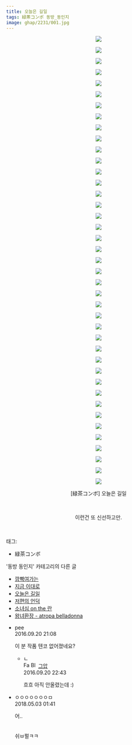 ```yaml
---
title: 오늘은 길일
tags: 緑茶コンボ 동방_동인지
image: ghap/2231/001.jpg
---
```

<div class="article">
<p style="text-align: center; clear: none; float: none;"><img src="{{ site.nasurl }}/ghap/2231/001.jpg"/></p>
<p style="text-align: center; clear: none; float: none;"><img src="{{ site.nasurl }}/ghap/2231/002.jpg"/></p>
<p style="text-align: center; clear: none; float: none;"><img src="{{ site.nasurl }}/ghap/2231/003.jpg"/></p>
<p style="text-align: center; clear: none; float: none;"><img src="{{ site.nasurl }}/ghap/2231/004.jpg"/></p>
<p style="text-align: center; clear: none; float: none;"><img src="{{ site.nasurl }}/ghap/2231/005.jpg"/></p>
<p style="text-align: center; clear: none; float: none;"><img src="{{ site.nasurl }}/ghap/2231/006.jpg"/></p>
<p style="text-align: center; clear: none; float: none;"><img src="{{ site.nasurl }}/ghap/2231/007.jpg"/></p>
<p style="text-align: center; clear: none; float: none;"><img src="{{ site.nasurl }}/ghap/2231/008.jpg"/></p>
<p style="text-align: center; clear: none; float: none;"><img src="{{ site.nasurl }}/ghap/2231/009.jpg"/></p>
<p style="text-align: center; clear: none; float: none;"><img src="{{ site.nasurl }}/ghap/2231/010.jpg"/></p>
<p style="text-align: center; clear: none; float: none;"><img src="{{ site.nasurl }}/ghap/2231/011.jpg"/></p>
<p style="text-align: center; clear: none; float: none;"><img src="{{ site.nasurl }}/ghap/2231/012.jpg"/></p>
<p style="text-align: center; clear: none; float: none;"><img src="{{ site.nasurl }}/ghap/2231/013.jpg"/></p>
<p style="text-align: center; clear: none; float: none;"><img src="{{ site.nasurl }}/ghap/2231/014.jpg"/></p>
<p style="text-align: center; clear: none; float: none;"><img src="{{ site.nasurl }}/ghap/2231/015.jpg"/></p>
<p style="text-align: center; clear: none; float: none;"><img src="{{ site.nasurl }}/ghap/2231/016.jpg"/></p>
<p style="text-align: center; clear: none; float: none;"><img src="{{ site.nasurl }}/ghap/2231/017.jpg"/></p>
<p style="text-align: center; clear: none; float: none;"><img src="{{ site.nasurl }}/ghap/2231/018.jpg"/></p>
<p style="text-align: center; clear: none; float: none;"><img src="{{ site.nasurl }}/ghap/2231/019.jpg"/></p>
<p style="text-align: center; clear: none; float: none;"><img src="{{ site.nasurl }}/ghap/2231/020.jpg"/></p>
<p style="text-align: center; clear: none; float: none;"><img src="{{ site.nasurl }}/ghap/2231/021.jpg"/></p>
<p style="text-align: center; clear: none; float: none;"><img src="{{ site.nasurl }}/ghap/2231/022.jpg"/></p>
<p style="text-align: center; clear: none; float: none;"><img src="{{ site.nasurl }}/ghap/2231/023.jpg"/></p>
<p style="text-align: center; clear: none; float: none;"><img src="{{ site.nasurl }}/ghap/2231/024.jpg"/></p>
<p style="text-align: center; clear: none; float: none;"><img src="{{ site.nasurl }}/ghap/2231/025.jpg"/></p>
<p style="text-align: center; clear: none; float: none;"><img src="{{ site.nasurl }}/ghap/2231/026.jpg"/></p>
<p style="text-align: center; clear: none; float: none;"><img src="{{ site.nasurl }}/ghap/2231/027.jpg"/></p>
<p style="text-align: center; clear: none; float: none;"><img src="{{ site.nasurl }}/ghap/2231/028.jpg"/></p>
<p style="text-align: center; clear: none; float: none;"><img src="{{ site.nasurl }}/ghap/2231/029.jpg"/></p>
<p style="text-align: center; clear: none; float: none;"><img src="{{ site.nasurl }}/ghap/2231/030.jpg"/></p>
<p style="text-align: center; clear: none; float: none;"><img src="{{ site.nasurl }}/ghap/2231/031.jpg"/></p>
<p style="text-align: center; clear: none; float: none;"><img src="{{ site.nasurl }}/ghap/2231/032.jpg"/></p>
<p style="text-align: center; clear: none; float: none;"><img src="{{ site.nasurl }}/ghap/2231/033.jpg"/></p>
<p style="text-align: center; clear: none; float: none;"><img src="{{ site.nasurl }}/ghap/2231/034.jpg"/></p>
<p style="text-align: center; clear: none; float: none;"><img src="{{ site.nasurl }}/ghap/2231/035.jpg"/></p>
<p style="text-align: center; clear: none; float: none;"><img src="{{ site.nasurl }}/ghap/2231/036.jpg"/></p>
<p style="text-align: center; clear: none; float: none;"><img src="{{ site.nasurl }}/ghap/2231/037.jpg"/></p>
<p style="text-align: center; clear: none; float: none;"><img src="{{ site.nasurl }}/ghap/2231/038.jpg"/></p>
<p style="text-align: center; clear: none; float: none;"><img src="{{ site.nasurl }}/ghap/2231/039.jpg"/></p>
<p style="text-align: center; clear: none; float: none;"><img src="{{ site.nasurl }}/ghap/2231/040.jpg"/></p>
<p style="text-align: center; clear: none; float: none;"><img src="{{ site.nasurl }}/ghap/2231/041.jpg"/></p>
<p style="text-align: center; clear: none; float: none;">[緑茶コンボ] 오늘은 길일</p>
<p style="text-align: center; clear: none; float: none;"><br/></p>
<p style="text-align: center; clear: none; float: none;">이런건 또 신선하고만.</p>
<p><br/></p>
</div><div class="tagTrail">
<p>태그: </p>
<ul>
<li>緑茶コンボ</li>
</ul>
</div><div class="another">
<p>'동방 동인지' 카테고리의 다른 글</p>
<ul>
<li><a href="/2016-09-19-ghap_2234">깜빡여가는</a></li>
<li><a href="/2016-09-19-ghap_2232">지금 이대로</a></li>
<li><a href="/2016-09-19-ghap_2231">오늘은 길일</a></li>
<li><a href="/2016-09-19-ghap_2230">저편의 언덕</a></li>
<li><a href="/2016-09-19-ghap_2229">소녀심 on the 란</a></li>
<li><a href="/2016-09-19-ghap_2228">왕녀환장 - atropa belladonna</a></li>
</ul>
</div><div class="cb_module cb_fluid">
<div class="cb_wrt cb_profile">
<div class="comment">
<ul>
<li class="cb_thumb_off" id="comment14809751">
<div class="cb_comment_area">
<div class="cb_info_area">
<div class="cb_section">
<span class="cb_nick_name">pee</span>
</div>
<div class="cb_section">
<span class="cb_date">2016.09.20 21:08 </span>
</div>
</div>
<div class="cb_dsc_comment">
<p class="cb_dsc">
											이 분 작품 텐코 없어졌네요?
										</p>
</div>
<ul>
<li class="cb_thumb_off" id="comment14809828">
<span class="cb_bu_subnode">ㄴ</span>
<div class="cb_comment_area">
<div class="cb_info_area">
<div class="cb_section">
<span class="cb_nick_name"><img alt="Favicon of https://ghaptouhou.tistory.com" height="16" onerror="this.onerror=null;this.parentNode.removeChild(this)" src="https://ghaptouhou.tistory.com/favicon.ico" width="16"/> <img alt="BlogIcon" height="16" onerror="this.parentNode.removeChild(this)" src="https://ghaptouhou.tistory.com/index.gif" width="16"/> <a href="https://ghaptouhou.tistory.com" onclick="return openLinkInNewWindow(this)"> 그압</a><span class="tistoryProfileLayerTrigger" onclick='TistoryProfile.show(event, this, {"title":"\uc800\uae30 \uc774\uac70 \ub098\uc911\uc5d0 \uc218\uc815 \uac00\ub2a5\ud558\ub098\uc694","url":"https:\/\/ghap.tistory.com","nickname":"\uadf8\uc555","items":[]}); return false;'></span></span>
</div>
<div class="cb_section">
<span class="cb_date">2016.09.20 22:43 </span>
</div>
</div>
<div class="cb_dsc_comment">
<p class="cb_dsc">
																흐흐 아직 안올렸는데 :)
															</p>
</div>
</div>
</li>
</ul>
</div></li>
<li class="cb_thumb_off" id="comment15249197">
<div class="cb_comment_area">
<div class="cb_info_area">
<div class="cb_section">
<span class="cb_nick_name">ㅇㅇㅇㅇㅇㅇㅇㅁ</span>
</div>
<div class="cb_section">
<span class="cb_date">2018.05.03 01:41 </span>
</div>
</div>
<div class="cb_dsc_comment">
<p class="cb_dsc">
											어..<br/>
<br/>
<br/>
쉬ㅂ펄ㅋㅋ
										</p>
</div>
</div></li>
</ul>
</div>
</div><!-- commentList close -->
</div>